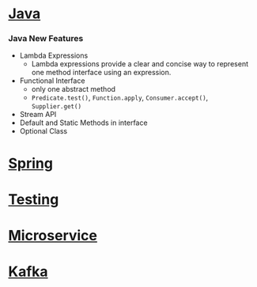 # [Java](Java)
### Java New Features
- Lambda Expressions
  - Lambda expressions provide a clear and concise way to represent one method interface using an expression.
- Functional Interface
  - only one abstract method
  - `Predicate.test()`, `Function.apply`, `Consumer.accept()`, `Supplier.get()`
- Stream API
- Default and Static Methods in interface
- Optional Class

# [Spring](Spring)

# [Testing](Testing)

# [Microservice](Microservice)

# [Kafka](Kafa)
